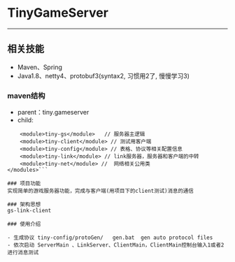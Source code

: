 # TinyGameServer

----
## 相关技能

- Maven、Spring
- Java1.8、netty4、protobuf3(syntax2, 习惯用2了, 慢慢学习3)

### maven结构

- parent：tiny.gameserver
- child: 
```<modules>
	<module>tiny-gs</module>   // 服务器主逻辑
	<module>tiny-client</module> // 测试用客户端
	<module>tiny-config</module> // 表格、协议等相关配置信息
	<module>tiny-link</module> // link服务器，服务器和客户端的中转
	<module>tiny-net</module> //  网络相关公用类
</modules>```

### 项目功能
实现简单的游戏服务器功能，完成与客户端(用项目下的client测试)消息的通信

### 架构思想
gs-link-client

### 使用介绍

- 生成协议 tiny-config/protoGen/   gen.bat  gen auto protocol files
- 依次启动 ServerMain 、LinkServer、ClientMain，ClientMain控制台输入1或者2进行消息测试


